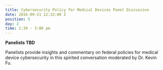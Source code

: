 ```yaml
---
title: Cybersecurity Policy for Medical Devices Panel Discussion
date: 2016-09-21 22:32:00 Z
position: 5
day: 2
time: 1:30 - 3:00 pm
---
```


**Panelists TBD**

Panelists provide insights and commentary on federal policies for medical device cybersecurity in this spirited conversation moderated by Dr. Kevin Fu.
